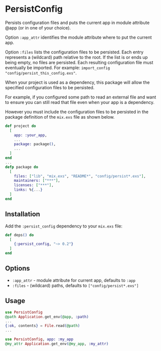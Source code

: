 # PersistConfig

Persists configuration files and puts the current app
in module attribute @app (or in one of your choice).

Option `:app_attr` identifies the module attribute where
to put the current app.

Option `:files` lists the configuration files to be persisted.
Each entry represents a (wildcard) path relative to the root.
If the list is or ends up being empty, no files are persisted.
Each resulting configuration file must eventually be imported.
For example: `import_config "config/persist_this_config.exs"`.

When your project is used as a dependency, this package will
allow the specified configuration files to be persisted.

For example, if you configured some path to read an external
file and want to ensure you can still read that file even when
your app is a dependency.

However you must include the configuration files to be persisted
in the package definition of the `mix.exs` file as shown below.

```elixir
def project do
  [
    app: :your_app,
    ...
    package: package(),
    ...
  ]
end
...
defp package do
  [
    files: ["lib", "mix.exs", "README*", "config/persist*.exs"],
    maintainers: ["***"],
    licenses: ["***"],
    links: %{...}
  ]
end
```

## Installation

Add the `:persist_config` dependency to your `mix.exs` file:

```elixir
def deps() do
  [
    {:persist_config, "~> 0.2"}
  ]
end
```

## Options

- `:app_attr` - module attribute for current app, defaults to `:app`
- `:files`    - (wildcard) paths, defaults to `["config/persist*.exs"]`

## Usage

```elixir
use PersistConfig
@path Application.get_env(@app, :path)
...
{:ok, contents} = File.read(@path)
...
```

```elixir
use PersistConfig, app: :my_app
@my_attr Application.get_env(@my_app, :my_attr)
```
